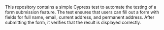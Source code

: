 This repository contains a simple Cypress test to automate the testing of a form submission feature. 
The test ensures that users can fill out a form with fields for full name,
email, current address, and permanent address.
After submitting the form, it verifies that the result is displayed correctly.
